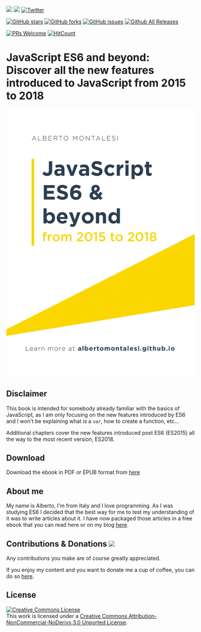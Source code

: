 [![](https://img.shields.io/badge/Donate-PayPal-blue.svg)](https://www.paypal.me/albertomontalesi)
[![](https://img.shields.io/badge/Follow-Medium-green.svg)](https://medium.com/@labby92)
[![Twitter](https://img.shields.io/twitter/url/https/github.com/AlbertoMontalesi/JavaScript-es6-and-beyond-ebook.svg?style=social)](https://twitter.com/intent/tweet?text=Wow:&url=https%3A%2F%2Fgithub.com%2FAlbertoMontalesi%2FJavaScript-es6-and-beyond-ebook)

[![GitHub stars](https://img.shields.io/github/stars/AlbertoMontalesi/JavaScript-es6-and-beyond-ebook.svg)](https://github.com/AlbertoMontalesi/JavaScript-es6-and-beyond-ebook/stargazers)
[![GitHub forks](https://img.shields.io/github/forks/AlbertoMontalesi/JavaScript-es6-and-beyond-ebook.svg)](https://github.com/AlbertoMontalesi/JavaScript-es6-and-beyond-ebook/network)
[![GitHub issues](https://img.shields.io/github/issues/AlbertoMontalesi/JavaScript-es6-and-beyond-ebook.svg)](https://github.com/AlbertoMontalesi/JavaScript-es6-and-beyond-ebook/issues)
[![Github All Releases](https://img.shields.io/github/downloads/AlbertoMontalesi/JavaScript-es6-and-beyond-ebook/total.svg)](https://github.com/AlbertoMontalesi/JavaScript-es6-and-beyond-ebook)

[![PRs Welcome](https://img.shields.io/badge/PRs-welcome-brightgreen.svg?style=flat-square)](https://github.com/AlbertoMontalesi/JavaScript-es6-and-beyond-ebook/pulls)
[![HitCount](http://hits.dwyl.io/albertomontalesi/JavaScript-es6-and-beyond-ebook.svg)](http://hits.dwyl.io/albertomontalesi/JavaScript-es6-and-beyond-ebook)


# JavaScript ES6 and beyond: Discover all the new features introduced to JavaScript from 2015 to 2018

![book-cover](/assets/cover.png)

## Disclaimer

This book is intended for somebody already familiar with the basics of JavaScript, as I am only focusing on the new features introduced by ES6 and I won't be explaining what is a `var`, how to create a function, etc...

Additional chapters cover the new features introduced post ES6 (ES2015) all the way to the most recent version, ES2018.

## Download

Download the ebook in PDF or EPUB format from [here](https://github.com/AlbertoMontalesi/JavaScript-es6-and-beyond-ebook/releases)

## About me

My name is Alberto, I'm from Italy and I love programming. As I was studying ES6 I decided that the best way for me to test my understanding of it was to write articles about it. I have now packaged those articles in a free ebook that you can read here or on my blog [here](http://albertomontalesi.github.io/).

## Contributions & Donations [![](https://img.shields.io/badge/Donate-PayPal-blue.svg)](https://www.paypal.me/albertomontalesi)


Any contributions you make are of course greatly appreciated.

If you enjoy my content and you want to donate me a cup of coffee, you can do so [here](https://www.paypal.me/albertomontalesi).

## License

<a rel="license" href="http://creativecommons.org/licenses/by-nc-nd/3.0/"><img alt="Creative Commons License" style="border-width:0" src="https://i.creativecommons.org/l/by-nc-nd/3.0/88x31.png" /></a><br />This work is licensed under a <a rel="license" href="http://creativecommons.org/licenses/by-nc-nd/3.0/">Creative Commons Attribution-NonCommercial-NoDerivs 3.0 Unported License</a>.
